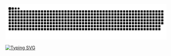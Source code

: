 <p align="center">
  <img src="https://raw.githubusercontent.com/1999AZZAR/1999AZZAR/main/resources/img/grid-snake.svg"/>
</p>
<a href="https://git.io/typing-svg"><img src="https://readme-typing-svg.demolab.com?font=Courier&pause=1000&color=00AA00&center=true&random=false&width=450&lines=Pentest+%26+Ethical+Hacking;Blockchain+%26+IoT+Security+Enthusiast;AI%2C+Steanography+%26+Modern+Cryptography" alt="Typing SVG" /></a>
